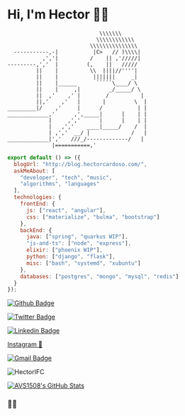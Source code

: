 # Hi, I'm Hector 👨‍💻
```
                             \\\\\\\
                            \\\\\\\\\\\\
                          \\\\\\\\\\\\\\\
  -----------,-|           |C>   // )\\\\|
           ,','|          /    || ,'/////|
---------,','  |         (,    ||   /////
         ||    |          \\  ||||//''''|
         ||    |           |||||||     _|
         ||    |______      `````\____/ \
         ||    |     ,|         _/_____/ \
         ||  ,'    ,' |        /          |
         ||,'    ,'   |       |         \  |
_________|/    ,'     |      /           | |
_____________,'      ,',_____|      |    | |
             |     ,','      |      |    | |
             |   ,','    ____|_____/    /  |
             | ,','  __/ |             /   |
_____________|','   ///_/-------------/   |
              |===========,'
```

```js
export default () => ({
  blogUrl: "http://blog.hectorcardoso.com/",
  askMeAbout: [
    "developer", "tech", "music",
    "algorithms", "languages"
  ],
  technologies: {
    frontEnd: {
      js: ["react", "angular"],
      css: ["materialize", "bulma", "bootstrap"]
    },
    backEnd: {
      java: ["spring", "quarkus WIP"],
      "js-and-ts": ["node", "express"],
      elixir: ["phoenix WIP"],
      python: ["django", "flask"],
      misc: ["bash", "systemd", "xubuntu"]
    },
    databases: ["postgres", "mongo", "mysql", "redis"]
  }
});
```

[![Github Badge](https://img.shields.io/badge/-Github-000?style=flat-square&logo=Github&logoColor=white&link=https://github.com/HectorIFC)](https://github.com/HectorIFC)

[![Twitter Badge](https://img.shields.io/twitter/url?style=social&url=https%3A%2F%2Ftwitter.com%2FHectorCardoso19)](https://twitter.com/HectorCardoso19)

[![Linkedin Badge](https://img.shields.io/badge/-LinkedIn-blue?style=flat-square&logo=Linkedin&logoColor=white&link=https://www.linkedin.com/in/hectorcardoso/)](https://www.linkedin.com/in/hectorcardoso)

[Instagram 📸](https://www.instagram.com/hectorwcardoso/)

[![Gmail Badge](https://img.shields.io/badge/-Gmail-c14438?style=flat-square&logo=Gmail&logoColor=white&link=mailto:hectorwilliancardoso@gmail.com)](mailto:hectorwilliancardoso@gmail.com)

<p align="left"> <img src="https://komarev.com/ghpvc/?username=HectorIFC" alt="HectorIFC" /> </p>

[![AVS1508's GitHub Stats](https://github-readme-stats.vercel.app/api?username=HectorIFC&show_icons=true)](https://github.com/HectorIFC)

<h3> 🤝🏻 </h3>
